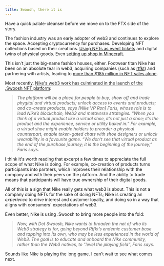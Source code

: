 ```yaml
---
title: Swoosh, there it is
---
```


Have a quick palate-cleanser before we move on to the FTX side of the story.

The fashion industry was an early adopter of web3 and continues to explore the space. Accepting cryptocurrency for purchases. Developing NFT collections based on their creations. [Using NFTs as event tickets](https://www.blockandmortar.xyz/newsletter/nfts-sight-sound-and-smells#nftickets) and digital twins of physical goods. Even [setting up shop in Minecraft](https://www.blockandmortar.xyz/newsletter/well-that-escalated-quickly#making-the-world-a-little-more-pixelated).

This isn't just the big-name fashion houses, either.  Footwear titan Nike has been on an absolute tear in web3, acquiring companies (such as [rtfkt](https://about.nike.com/en/newsroom/releases/nike-acquires-rtfkt)) and partnering with artists, leading to [more than $185 million in NFT sales alone](https://www.gearpatrol.com/style/a40968155/nike-tiffany-gucci-nft-earnings/).

Most recently, [Nike's web3 work has culminated in the launch of the .Swoosh NFT platform](https://www.voguebusiness.com/technology/nike-unveils-dot-swoosh-platform-to-house-web3-projects):

> *The platform will be a place for people to buy, show off and trade phygital and virtual products; unlock access to events and products; and co-create products, says \[Nike VP Ron\] Faris, whose role is to lead Nike’s blockchain, Web3 and metaverse strategies. “When you think of a virtual product like a virtual shoe, it’s not just a shoe; it’s the product and the experience, service or utility baked in.” For example, a virtual shoe might enable holders to preorder a physical counterpart, enable token-gated chats with shoe designers or unlock wearability in a favourite game. “We don't see that virtual product as the end of the purchase journey; it is the beginning of the journey,” Faris says.*

I think it's worth reading that excerpt a few times to appreciate the full scope of what Nike is doing. For example, co-creation of products turns participants into partners, which improves their relationship with the company and with their peers on the platform. And the ability to trade means that participants will have true ownership of their digital goods.

All of this is a sign that Nike really gets what web3 is about. This is not a company doing NFTs for the sake of doing NFTs; Nike is creating an *experience* to drive interest and customer loyalty, and doing so in a way that aligns with consumers' expectations of web3.

Even better, Nike is using .Swoosh to bring more people into the fold:

> *Now, with Dot Swoosh, Nike wants to broaden the net of who its Web3 strategy is for, going beyond Rtfkt’s endemic customer base and tapping into its own, who may be less experienced in the world of Web3. The goal is to educate and onboard the Nike community, rather than the Web3 natives, to “level the playing field”, Faris says.*

Sounds like Nike is playing the long game. I can't wait to see what comes next.
